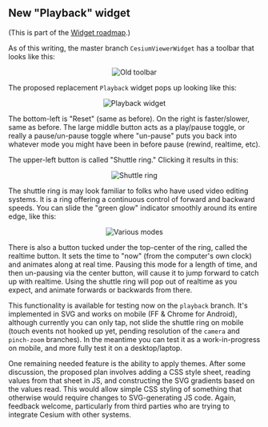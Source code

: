 ## New "Playback" widget

(This is part of the [Widget roadmap](Widget-Details).)

As of this writing, the master branch `CesiumViewerWidget` has a toolbar that looks like this:

<p align="center"><img src="wiki/screenshots/playback-widget/OldToolbar.png" alt="Old toolbar" /></p>

The proposed replacement `Playback` widget pops up looking like this:

<p align="center"><img src="wiki/screenshots/playback-widget/Playback1.png" alt="Playback widget" /></p>

The bottom-left is "Reset" (same as before).  On the right is faster/slower, same as before.  The large
middle button acts as a play/pause toggle, or really a pause/un-pause toggle where "un-pause" puts you
back into whatever mode you might have been in before pause (rewind, realtime, etc).

The upper-left button is called "Shuttle ring."  Clicking it results in this:

<p align="center"><img src="wiki/screenshots/playback-widget/Playback2.png" alt="Shuttle ring" /></p>

The shuttle ring is may look familiar to folks who have used video editing systems.  It is a ring
offering a continuous control of forward and backward speeds.  You can slide the "green glow" indicator
smoothly around its entire edge, like this:

<p align="center"><img src="wiki/screenshots/playback-widget/ManyPlayback_1row.png" alt="Various modes" /></p>

There is also a button tucked under the top-center of the ring, called the realtime button.  It sets the
time to "now" (from the computer's own clock) and animates along at real time.  Pausing this mode for a
length of time, and then un-pausing via the center button, will cause it to jump forward to catch up with
realtime.  Using the shuttle ring will pop out of realtime as you expect, and animate forwards or
backwards from there.

This functionality is available for testing now on the `playback` branch.  It's implemented in
SVG and works on mobile (FF & Chrome for Android), although currently you can only tap, not slide the
shuttle ring on mobile (touch events not hooked up yet, pending resolution of the `camera` and `pinch-zoom`
branches).  In the meantime you can test it as a work-in-progress on mobile, and more fully test
it on a desktop/laptop.

One remaining needed feature is the ability to apply themes.  After some discussion, the proposed plan
involves adding a CSS style sheet, reading values from that sheet in JS, and constructing the SVG
gradients based on the values read.  This would allow simple CSS styling of something that otherwise
would require changes to SVG-generating JS code.  Again, feedback welcome, particularly from third
parties who are trying to integrate Cesium with other systems.
